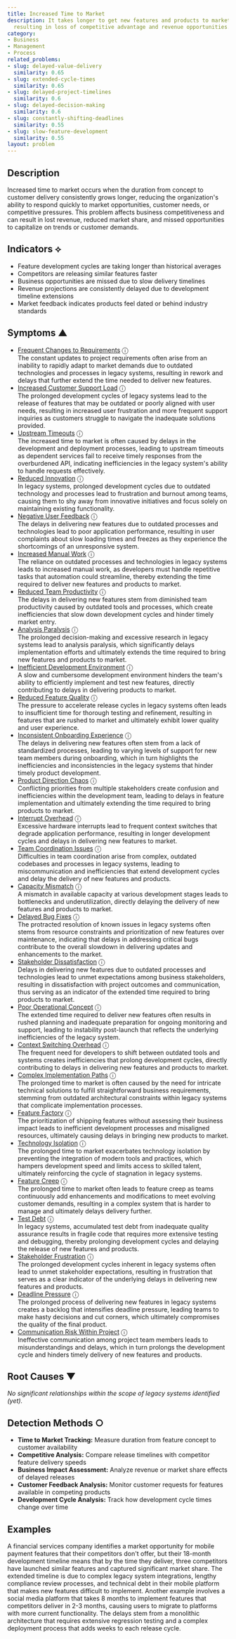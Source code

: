 ```yaml
---
title: Increased Time to Market
description: It takes longer to get new features and products to market, potentially
  resulting in loss of competitive advantage and revenue opportunities.
category:
- Business
- Management
- Process
related_problems:
- slug: delayed-value-delivery
  similarity: 0.65
- slug: extended-cycle-times
  similarity: 0.65
- slug: delayed-project-timelines
  similarity: 0.6
- slug: delayed-decision-making
  similarity: 0.6
- slug: constantly-shifting-deadlines
  similarity: 0.55
- slug: slow-feature-development
  similarity: 0.55
layout: problem
---
```


## Description

Increased time to market occurs when the duration from concept to customer delivery consistently grows longer, reducing the organization's ability to respond quickly to market opportunities, customer needs, or competitive pressures. This problem affects business competitiveness and can result in lost revenue, reduced market share, and missed opportunities to capitalize on trends or customer demands.

## Indicators ⟡

- Feature development cycles are taking longer than historical averages
- Competitors are releasing similar features faster
- Business opportunities are missed due to slow delivery timelines
- Revenue projections are consistently delayed due to development timeline extensions
- Market feedback indicates products feel dated or behind industry standards

## Symptoms ▲
- [Frequent Changes to Requirements](frequent-changes-to-requirements.md) <span class="info-tooltip" title="Confidence: 0.649, Strength: 0.878">ⓘ</span>
<br/>  The constant updates to project requirements often arise from an inability to rapidly adapt to market demands due to outdated technologies and processes in legacy systems, resulting in rework and delays that further extend the time needed to deliver new features.
- [Increased Customer Support Load](increased-customer-support-load.md) <span class="info-tooltip" title="Confidence: 0.606, Strength: 0.856">ⓘ</span>
<br/>  The prolonged development cycles of legacy systems lead to the release of features that may be outdated or poorly aligned with user needs, resulting in increased user frustration and more frequent support inquiries as customers struggle to navigate the inadequate solutions provided.
- [Upstream Timeouts](upstream-timeouts.md) <span class="info-tooltip" title="Confidence: 0.592, Strength: 0.800">ⓘ</span>
<br/>  The increased time to market is often caused by delays in the development and deployment processes, leading to upstream timeouts as dependent services fail to receive timely responses from the overburdened API, indicating inefficiencies in the legacy system's ability to handle requests effectively.
- [Reduced Innovation](reduced-innovation.md) <span class="info-tooltip" title="Confidence: 0.551, Strength: 0.902">ⓘ</span>
<br/>  In legacy systems, prolonged development cycles due to outdated technology and processes lead to frustration and burnout among teams, causing them to shy away from innovative initiatives and focus solely on maintaining existing functionality.
- [Negative User Feedback](negative-user-feedback.md) <span class="info-tooltip" title="Confidence: 0.538, Strength: 0.901">ⓘ</span>
<br/>  The delays in delivering new features due to outdated processes and technologies lead to poor application performance, resulting in user complaints about slow loading times and freezes as they experience the shortcomings of an unresponsive system.
- [Increased Manual Work](increased-manual-work.md) <span class="info-tooltip" title="Confidence: 0.533, Strength: 0.861">ⓘ</span>
<br/>  The reliance on outdated processes and technologies in legacy systems leads to increased manual work, as developers must handle repetitive tasks that automation could streamline, thereby extending the time required to deliver new features and products to market.
- [Reduced Team Productivity](reduced-team-productivity.md) <span class="info-tooltip" title="Confidence: 0.519, Strength: 0.918">ⓘ</span>
<br/>  The delays in delivering new features stem from diminished team productivity caused by outdated tools and processes, which create inefficiencies that slow down development cycles and hinder timely market entry.
- [Analysis Paralysis](analysis-paralysis.md) <span class="info-tooltip" title="Confidence: 0.477, Strength: 0.877">ⓘ</span>
<br/>  The prolonged decision-making and excessive research in legacy systems lead to analysis paralysis, which significantly delays implementation efforts and ultimately extends the time required to bring new features and products to market.
- [Inefficient Development Environment](inefficient-development-environment.md) <span class="info-tooltip" title="Confidence: 0.462, Strength: 0.769">ⓘ</span>
<br/>  A slow and cumbersome development environment hinders the team's ability to efficiently implement and test new features, directly contributing to delays in delivering products to market.
- [Reduced Feature Quality](reduced-feature-quality.md) <span class="info-tooltip" title="Confidence: 0.452, Strength: 0.902">ⓘ</span>
<br/>  The pressure to accelerate release cycles in legacy systems often leads to insufficient time for thorough testing and refinement, resulting in features that are rushed to market and ultimately exhibit lower quality and user experience.
- [Inconsistent Onboarding Experience](inconsistent-onboarding-experience.md) <span class="info-tooltip" title="Confidence: 0.432, Strength: 0.847">ⓘ</span>
<br/>  The delays in delivering new features often stem from a lack of standardized processes, leading to varying levels of support for new team members during onboarding, which in turn highlights the inefficiencies and inconsistencies in the legacy systems that hinder timely product development.
- [Product Direction Chaos](product-direction-chaos.md) <span class="info-tooltip" title="Confidence: 0.418, Strength: 0.877">ⓘ</span>
<br/>  Conflicting priorities from multiple stakeholders create confusion and inefficiencies within the development team, leading to delays in feature implementation and ultimately extending the time required to bring products to market.
- [Interrupt Overhead](interrupt-overhead.md) <span class="info-tooltip" title="Confidence: 0.402, Strength: 0.864">ⓘ</span>
<br/>  Excessive hardware interrupts lead to frequent context switches that degrade application performance, resulting in longer development cycles and delays in delivering new features to market.
- [Team Coordination Issues](team-coordination-issues.md) <span class="info-tooltip" title="Confidence: 0.366, Strength: 0.854">ⓘ</span>
<br/>  Difficulties in team coordination arise from complex, outdated codebases and processes in legacy systems, leading to miscommunication and inefficiencies that extend development cycles and delay the delivery of new features and products.
- [Capacity Mismatch](capacity-mismatch.md) <span class="info-tooltip" title="Confidence: 0.356, Strength: 0.858">ⓘ</span>
<br/>  A mismatch in available capacity at various development stages leads to bottlenecks and underutilization, directly delaying the delivery of new features and products to market.
- [Delayed Bug Fixes](delayed-bug-fixes.md) <span class="info-tooltip" title="Confidence: 0.348, Strength: 0.761">ⓘ</span>
<br/>  The protracted resolution of known issues in legacy systems often stems from resource constraints and prioritization of new features over maintenance, indicating that delays in addressing critical bugs contribute to the overall slowdown in delivering updates and enhancements to the market.
- [Stakeholder Dissatisfaction](stakeholder-dissatisfaction.md) <span class="info-tooltip" title="Confidence: 0.343, Strength: 0.886">ⓘ</span>
<br/>  Delays in delivering new features due to outdated processes and technologies lead to unmet expectations among business stakeholders, resulting in dissatisfaction with project outcomes and communication, thus serving as an indicator of the extended time required to bring products to market.
- [Poor Operational Concept](poor-operational-concept.md) <span class="info-tooltip" title="Confidence: 0.336, Strength: 0.869">ⓘ</span>
<br/>  The extended time required to deliver new features often results in rushed planning and inadequate preparation for ongoing monitoring and support, leading to instability post-launch that reflects the underlying inefficiencies of the legacy system.
- [Context Switching Overhead](context-switching-overhead.md) <span class="info-tooltip" title="Confidence: 0.334, Strength: 0.893">ⓘ</span>
<br/>  The frequent need for developers to shift between outdated tools and systems creates inefficiencies that prolong development cycles, directly contributing to delays in delivering new features and products to market.
- [Complex Implementation Paths](complex-implementation-paths.md) <span class="info-tooltip" title="Confidence: 0.330, Strength: 0.805">ⓘ</span>
<br/>  The prolonged time to market is often caused by the need for intricate technical solutions to fulfill straightforward business requirements, stemming from outdated architectural constraints within legacy systems that complicate implementation processes.
- [Feature Factory](feature-factory.md) <span class="info-tooltip" title="Confidence: 0.326, Strength: 0.631">ⓘ</span>
<br/>  The prioritization of shipping features without assessing their business impact leads to inefficient development processes and misaligned resources, ultimately causing delays in bringing new products to market.
- [Technology Isolation](technology-isolation.md) <span class="info-tooltip" title="Confidence: 0.323, Strength: 0.851">ⓘ</span>
<br/>  The prolonged time to market exacerbates technology isolation by preventing the integration of modern tools and practices, which hampers development speed and limits access to skilled talent, ultimately reinforcing the cycle of stagnation in legacy systems.
- [Feature Creep](feature-creep.md) <span class="info-tooltip" title="Confidence: 0.322, Strength: 0.853">ⓘ</span>
<br/>  The prolonged time to market often leads to feature creep as teams continuously add enhancements and modifications to meet evolving customer demands, resulting in a complex system that is harder to manage and ultimately delays delivery further.
- [Test Debt](test-debt.md) <span class="info-tooltip" title="Confidence: 0.321, Strength: 0.880">ⓘ</span>
<br/>  In legacy systems, accumulated test debt from inadequate quality assurance results in fragile code that requires more extensive testing and debugging, thereby prolonging development cycles and delaying the release of new features and products.
- [Stakeholder Frustration](stakeholder-frustration.md) <span class="info-tooltip" title="Confidence: 0.314, Strength: 0.923">ⓘ</span>
<br/>  The prolonged development cycles inherent in legacy systems often lead to unmet stakeholder expectations, resulting in frustration that serves as a clear indicator of the underlying delays in delivering new features and products.
- [Deadline Pressure](deadline-pressure.md) <span class="info-tooltip" title="Confidence: 0.311, Strength: 0.886">ⓘ</span>
<br/>  The prolonged process of delivering new features in legacy systems creates a backlog that intensifies deadline pressure, leading teams to make hasty decisions and cut corners, which ultimately compromises the quality of the final product.
- [Communication Risk Within Project](communication-risk-within-project.md) <span class="info-tooltip" title="Confidence: 0.305, Strength: 0.921">ⓘ</span>
<br/>  Ineffective communication among project team members leads to misunderstandings and delays, which in turn prolongs the development cycle and hinders timely delivery of new features and products.

## Root Causes ▼

*No significant relationships within the scope of legacy systems identified (yet).*

## Detection Methods ○

- **Time to Market Tracking:** Measure duration from feature concept to customer availability
- **Competitive Analysis:** Compare release timelines with competitor feature delivery speeds
- **Business Impact Assessment:** Analyze revenue or market share effects of delayed releases
- **Customer Feedback Analysis:** Monitor customer requests for features available in competing products
- **Development Cycle Analysis:** Track how development cycle times change over time

## Examples

A financial services company identifies a market opportunity for mobile payment features that their competitors don't offer, but their 18-month development timeline means that by the time they deliver, three competitors have launched similar features and captured significant market share. The extended timeline is due to complex legacy system integrations, lengthy compliance review processes, and technical debt in their mobile platform that makes new features difficult to implement. Another example involves a social media platform that takes 8 months to implement features that competitors deliver in 2-3 months, causing users to migrate to platforms with more current functionality. The delays stem from a monolithic architecture that requires extensive regression testing and a complex deployment process that adds weeks to each release cycle.
